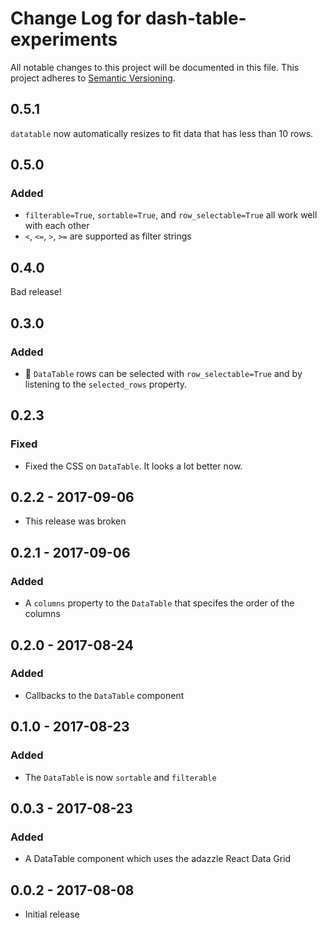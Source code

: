 # Change Log for dash-table-experiments
All notable changes to this project will be documented in this file.
This project adheres to [Semantic Versioning](http://semver.org/).

## 0.5.1
`datatable` now automatically resizes to fit data that has less than 10 rows.

## 0.5.0
### Added
- `filterable=True`, `sortable=True`, and `row_selectable=True` all work well with each other
- `<`, `<=`, `>`, `>=` are supported as filter strings

## 0.4.0
Bad release!

## 0.3.0
### Added
- 🎉 `DataTable` rows can be selected with `row_selectable=True` and by listening to the `selected_rows` property.

## 0.2.3
### Fixed
- Fixed the CSS on `DataTable`. It looks a lot better now.

## 0.2.2 - 2017-09-06
- This release was broken

## 0.2.1 - 2017-09-06
### Added
- A `columns` property to the `DataTable` that specifes the order of the columns

## 0.2.0 - 2017-08-24
### Added
- Callbacks to the `DataTable` component

## 0.1.0 - 2017-08-23
### Added
- The `DataTable` is now `sortable` and `filterable`


## 0.0.3 - 2017-08-23
### Added
- A DataTable component which uses the adazzle React Data Grid

## 0.0.2 - 2017-08-08
- Initial release
